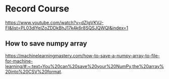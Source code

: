 # Record Course
https://www.youtube.com/watch?v=dZIgVKVJ-FI&list=PL03dlYelZoZDDkBhJ17k4k6r8SQSJQWQI&index=1

## How to save numpy array

https://machinelearningmastery.com/how-to-save-a-numpy-array-to-file-for-machine-learning/#:~:text=You%20can%20save%20your%20NumPy,the%20array%20into%20CSV%20format.
